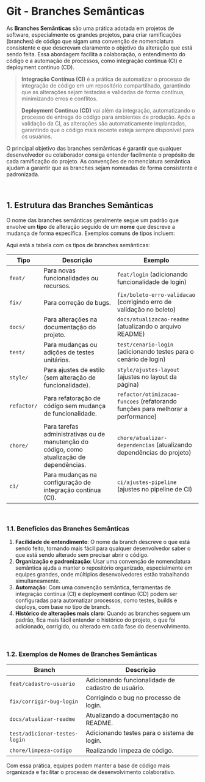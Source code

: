 <h1>Git - Branches Semânticas</h1>



As **Branches Semânticas** são uma prática adotada em projetos de software, especialmente os grandes projetos, para criar ramificações (branches) de código que sigam uma convenção de nomenclatura consistente e que descrevam claramente o objetivo da alteração que está sendo feita. Essa abordagem facilita a colaboração, o entendimento do código e a automação de processos, como integração contínua (CI) e deployment contínuo (CD).

> **Integração Contínua (CI)** é a prática de automatizar o processo de integração de código em um repositório compartilhado, garantindo que as alterações sejam testadas e validadas de forma contínua, minimizando erros e conflitos.
>
> **Deployment Contínuo (CD)** vai além da integração, automatizando o processo de entrega do código para ambientes de produção. Após a validação da CI, as alterações são automaticamente implantadas, garantindo que o código mais recente esteja sempre disponível para os usuários.

O principal objetivo das branches semânticas é garantir que qualquer desenvolvedor ou colaborador consiga entender facilmente o propósito de cada ramificação do projeto. As convenções de nomenclatura semântica ajudam a garantir que as branches sejam nomeadas de forma consistente e padronizada.

<br />

<h2>1. Estrutura das Branches Semânticas</h2>



O nome das branches semânticas geralmente segue um padrão que envolve um **tipo** de alteração seguido de um **nome** que descreve a mudança de forma específica. Exemplos comuns de tipos incluem:

Aqui está a tabela com os tipos de branches semânticas:

| **Tipo**    | **Descrição**                                                | **Exemplo**                                                  |
| ----------- | ------------------------------------------------------------ | ------------------------------------------------------------ |
| `feat/`     | Para novas funcionalidades ou recursos.                      | `feat/login` (adicionando funcionalidade de login)           |
| `fix/`      | Para correção de bugs.                                       | `fix/boleto-erro-validacao` (corrigindo erro de validação no boleto) |
| `docs/`     | Para alterações na documentação do projeto.                  | `docs/atualizacao-readme` (atualizando o arquivo README)     |
| `test/`     | Para mudanças ou adições de testes unitários.                | `test/cenario-login` (adicionando testes para o cenário de login) |
| `style/`    | Para ajustes de estilo (sem alteração de funcionalidade).    | `style/ajustes-layout` (ajustes no layout da página)         |
| `refactor/` | Para refatoração de código sem mudança de funcionalidade.    | `refactor/otimizacao-funcoes` (refatorando funções para melhorar a performance) |
| `chore/`    | Para tarefas administrativas ou de manutenção do código, como atualização de dependências. | `chore/atualizar-dependencias` (atualizando dependências do projeto) |
| `ci/`       | Para mudanças na configuração de integração contínua (CI).   | `ci/ajustes-pipeline` (ajustes no pipeline de CI)            |

<br />

<h3>1.1. Benefícios das Branches Semânticas</h3>



1. **Facilidade de entendimento**: O nome da branch descreve o que está sendo feito, tornando mais fácil para qualquer desenvolvedor saber o que está sendo alterado sem precisar abrir o código.
2. **Organização e padronização**: Usar uma convenção de nomenclatura semântica ajuda a manter o repositório organizado, especialmente em equipes grandes, onde múltiplos desenvolvedores estão trabalhando simultaneamente.
3. **Automação**: Com uma convenção semântica, ferramentas de integração contínua (CI) e deployment contínuo (CD) podem ser configuradas para automatizar processos, como testes, builds e deploys, com base no tipo de branch.
4. **Histórico de alterações mais claro**: Quando as branches seguem um padrão, fica mais fácil entender o histórico do projeto, o que foi adicionado, corrigido, ou alterado em cada fase do desenvolvimento.

<br />

<h3>1.2. Exemplos de Nomes de Branches Semânticas</h3>



| **Branch**                    | **Descrição**                                      |
| ----------------------------- | -------------------------------------------------- |
| `feat/cadastro-usuario`       | Adicionando funcionalidade de cadastro de usuário. |
| `fix/corrigir-bug-login`      | Corrigindo o bug no processo de login.             |
| `docs/atualizar-readme`       | Atualizando a documentação no README.              |
| `test/adicionar-testes-login` | Adicionando testes para o sistema de login.        |
| `chore/limpeza-codigo`        | Realizando limpeza de código.                      |

Com essa prática, equipes podem manter a base de código mais organizada e facilitar o processo de desenvolvimento colaborativo.